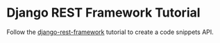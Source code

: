 # Django REST Framework Tutorial

Follow the [django-rest-framework](http://www.django-rest-framework.org/) tutorial to create a code snippets API.

